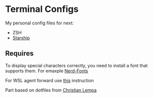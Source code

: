 # Terminal Configs
My personal config files for next:
- ZSH
- [Starship](https://starship.rs/) 

## Requires
To display special characters correctly, you need to install a font that supports them. 
For emaxple [Nerd-Fonts](https://www.nerdfonts.com/)

For WSL agent forward use [this](https://gist.github.com/strarsis/e533f4bca5ae158481bbe53185848d49) instruction

Part based on dotfiles from [Christian Lempa](https://github.com/ChristianLempa/dotfiles/tree/main)
